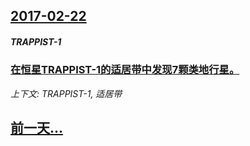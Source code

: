 ## [2017-02-22](/news/2017/02/22/index.md)

##### TRAPPIST-1
### [在恒星TRAPPIST-1的适居带中发现7颗类地行星。 ](/news/2017/02/22/在恒星TRAPPIST-1的适居带中发现7颗类地行星.md)
_上下文: TRAPPIST-1, 适居带_

## [前一天...](/news/2017/02/21/index.md)

